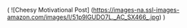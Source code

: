 ( ![Cheesy Motivational Post] (https://images-na.ssl-images-amazon.com/images/I/51p9lGUDO7L._AC_SX466_.jpg) )
